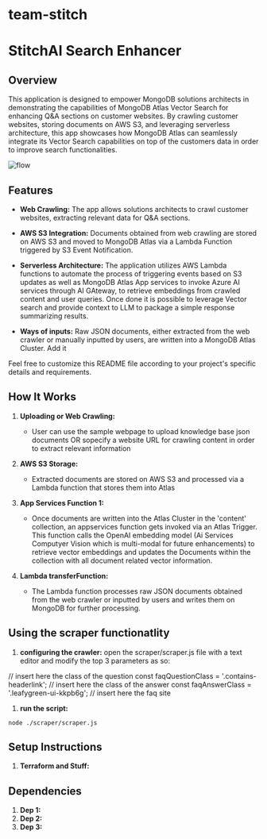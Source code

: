 # team-stitch


# StitchAI Search Enhancer

## Overview

This application is designed to empower MongoDB solutions architects in demonstrating the capabilities of MongoDB Atlas Vector Search for enhancing Q&A sections on customer websites. By crawling customer websites, storing documents on AWS S3, and leveraging serverless architecture, this app showcases how MongoDB Atlas can seamlessly integrate its Vector Search capabilities on top of the customers data in order to improve search functionalities.

![flow](https://github.com/philipp-weyer/team-stitch/assets/3890291/43a9ecb6-9a1a-4fcb-b402-2e91ce3a8e29)

## Features

- **Web Crawling:** The app allows solutions architects to crawl customer websites, extracting relevant data for Q&A sections.

- **AWS S3 Integration:** Documents obtained from web crawling are stored on AWS S3 and moved to MongoDB Atlas via a Lambda Function triggered by S3 Event Notification.

- **Serverless Architecture:** The application utilizes AWS Lambda functions to automate the process of triggering events based on S3 updates as well as MongoDB Atlas App services to invoke Azure AI services through AI GAteway, to retrieve embeddings from crawled content and user queries. Once done it is possible to leverage Vector search and provide context to LLM to package a simple response summarizing results.

- **Ways of inputs:** Raw JSON documents, either extracted from the web crawler or manually inputted by users, are written into a MongoDB Atlas Cluster. Add it

Feel free to customize this README file according to your project's specific details and requirements.


## How It Works

1. **Uploading or Web Crawling:**
   - User can use the sample webpage to upload knowledge base json documents OR sopecify a website URL for crawling content in order to extract relevant information

2. **AWS S3 Storage:**
   - Extracted documents are stored on AWS S3 and processed via a Lambda function that stores them into Atlas 

3. **App Services Function 1:**
   - Once documents are written into the Atlas Cluster in the 'content' collection, an appservices function gets invoked via an Atlas Trigger. This function calls the OpenAI embedding model (Ai Services Computyer Vision which is multi-modal for future enhancements) to retrieve vector embeddings and updates the Documents within the collection with all document related vector information.

4. **Lambda transferFunction:**
   - The Lambda function processes raw JSON documents obtained from the web crawler or inputted by users and writes them on MongoDB for further processing.


## Using the scraper functionatlity
1. **configuring the crawler:**
open the scraper/scraper.js file with a text editor and modify the top 3 parameters as so:

// insert here the class of the question
const faqQuestionClass = '.contains-headerlink';
// insert here the class of the answer
const faqAnswerClass = '.leafygreen-ui-kkpb6g';
// insert here the faq site

1. **run the script:**

```node
node ./scraper/scraper.js
```


## Setup Instructions

1. **Terraform and Stuff:**


## Dependencies
1. **Dep 1:**
2. **Dep 2:**
3. **Dep 3:**